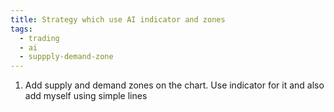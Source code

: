 ```yaml
---
title: Strategy which use AI indicator and zones
tags:
  - trading
  - ai
  - suppply-demand-zone
---
```

 
1. Add supply and demand zones on the chart. Use indicator for it and also add myself using simple lines